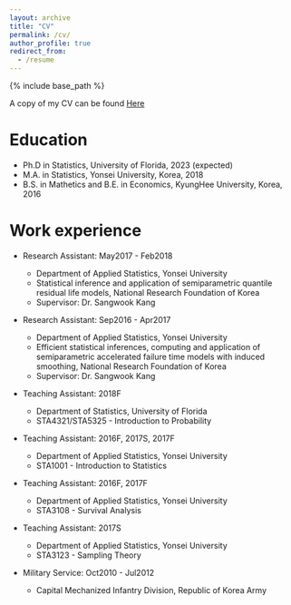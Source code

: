 ```yaml
---
layout: archive
title: "CV"
permalink: /cv/
author_profile: true
redirect_from:
  - /resume
---
```


{% include base_path %}

A copy of my CV can be found [Here](http://woojungbae.github.io/files/CV.pdf)

Education
======
* Ph.D in Statistics, University of Florida, 2023 (expected)
* M.A. in Statistics, Yonsei University, Korea, 2018
* B.S. in Mathetics and B.E. in Economics, KyungHee University, Korea, 2016

Work experience
======
* Research Assistant: May2017 - Feb2018
     * Department of Applied Statistics, Yonsei University
  * Statistical inference and application of semiparametric quantile residual life models, National Research Foundation of Korea
  * Supervisor: Dr. Sangwook Kang
* Research Assistant: Sep2016 - Apr2017
  * Department of Applied Statistics, Yonsei University
  * Efficient statistical inferences, computing and application of semiparametric accelerated failure time models with induced smoothing, National Research Foundation of Korea
  * Supervisor: Dr. Sangwook Kang

* Teaching Assistant: 2018F
  * Department of Statistics, University of Florida
  * STA4321/STA5325 - Introduction to Probability
* Teaching Assistant: 2016F, 2017S, 2017F
  * Department of Applied Statistics, Yonsei University
  * STA1001 - Introduction to Statistics
* Teaching Assistant: 2016F, 2017F
  * Department of Applied Statistics, Yonsei University
  * STA3108 - Survival Analysis
* Teaching Assistant: 2017S
  * Department of Applied Statistics, Yonsei University
  * STA3123 - Sampling Theory

* Military Service: Oct2010 - Jul2012
  * Capital Mechanized Infantry Division, Republic of Korea Army
